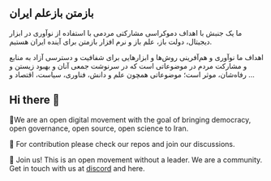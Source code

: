 ## باز‌متن باز‌علم ایران

ما یک جنبش با اهداف دموکراسی مشارکتی مردمی با استفاده از نوآوری در ابزار دیجیتال، دولت باز، علم باز و نرم افزار بازمتن برای آینده ایران هستیم.

 اهداف ما نوآوری و هم‌آفرینی روش‌ها و ابزارهایی برای شفافیت و دسترسی  آزاد به منابع  و مشارکت مردم در موضوعاتی است که در سرنوشت جمعی آنان و بهبود زیستن و رفاه‌شان، موثر است؛ موضوعاتی همچون علم و دانش، فناوری، سیاست، اقتصاد و ...

## Hi there 👋

🙋‍We are an open digital movement with the goal of bringing democracy, open governance, open source, open science to Iran.

🌈  For contribution please check our repos and join our discussions.

🗽  Join us! This is an open movement without a leader. We are a community. Get in touch with us at [discord](https://discord.gg/2zkS4MekxB) and here.

<!--

**Here are some ideas to get you started:**

🙋‍♀️ A short introduction - what is your organization all about?
🌈 Contribution guidelines - how can the community get involved?
👩‍💻 Useful resources - where can the community find your docs? Is there anything else the community should know?
🍿 Fun facts - what does your team eat for breakfast?
🧙 Remember, you can do mighty things with the power of [Markdown](https://docs.github.com/github/writing-on-github/getting-started-with-writing-and-formatting-on-github/basic-writing-and-formatting-syntax)
-->
